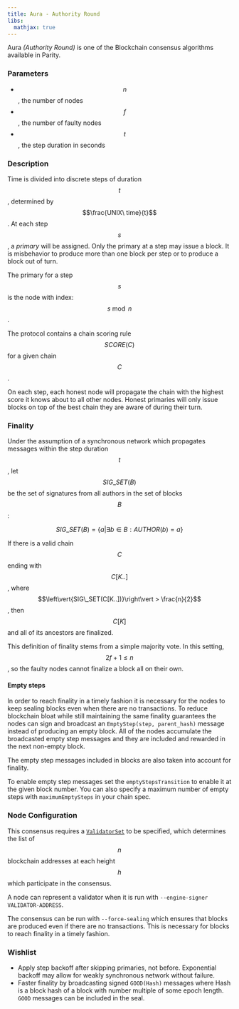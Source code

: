```yaml
---
title: Aura - Authority Round
libs:
  mathjax: true
---
```


Aura _(Authority Round)_ is one of the Blockchain consensus algorithms available in Parity.

### Parameters
  - $$n$$, the number of nodes
  - $$f$$, the number of faulty nodes
  - $$t$$, the step duration in seconds

### Description

Time is divided into discrete steps of duration $$t$$, determined by $$\frac{UNIX\ time}{t}$$. At each step $$s$$, a _primary_ will be assigned. Only the primary at a step may issue a block. It is misbehavior to produce more than one block per step or to produce a block out of turn.

The primary for a step $$s$$ is the node with index: $$s \bmod n$$.

The protocol contains a chain scoring rule $$SCORE(C)$$ for a given chain $$C$$.

On each step, each honest node will propagate the chain with the highest score it knows about to all other nodes. Honest primaries will only issue blocks on top of the best chain they are aware of during their turn.

### Finality

Under the assumption of a synchronous network which propagates messages within the step duration $$t$$, let $$SIG\_SET(B)$$ be the set of signatures from all authors in the set of blocks $$B$$:

$$SIG\_SET(B) = \left\{ a | \exists{b} \in B : AUTHOR(b) = a \right\}$$

If there is a valid chain $$C$$ ending with $$C[K..]$$, where $$\left\vert{SIG\_SET(C[K..])}\right\vert > \frac{n}{2}$$, then $$C[K]$$ and
all of its ancestors are finalized.

This definition of finality stems from a simple majority vote. In this setting, $$2f + 1 \leq n$$, so the faulty nodes cannot finalize a block all on their own.

#### Empty steps

In order to reach finality in a timely fashion it is necessary for the nodes to keep sealing blocks even when there are no transactions. 
To reduce blockchain bloat while still maintaining the same finality guarantees the nodes can sign and broadcast an `EmptyStep(step, parent_hash)` message instead of producing an empty block. All of the nodes accumulate the broadcasted empty step messages and they are included and rewarded in the next non-empty block.

The empty step messages included in blocks are also taken into account for finality.

To enable empty step messages set the `emptyStepsTransition` to enable it at the given block number. You can also specify a maximum number of empty steps with `maximumEmptySteps` in your chain spec.

### Node Configuration

This consensus requires a [`ValidatorSet`](Validator-Set.md) to be specified, which determines the list of $$n$$ blockchain addresses at each height $$h$$ which participate in the consensus.

A node can represent a validator when it is run with `--engine-signer VALIDATOR-ADDRESS`.

The consensus can be run with `--force-sealing` which ensures that blocks are produced even if there are no transactions. This is necessary for blocks to reach finality in a timely fashion.

### Wishlist

- Apply step backoff after skipping primaries, not before. Exponential backoff may allow for weakly synchronous network without failure.
- Faster finality by broadcasting signed `GOOD(Hash)` messages where Hash is a block hash of a block with number multiple of some epoch length. `GOOD` messages can be included in the seal.
